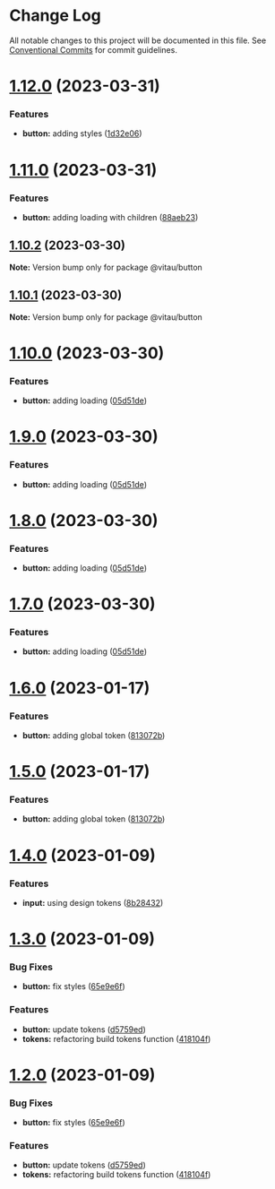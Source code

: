 # Change Log

All notable changes to this project will be documented in this file.
See [Conventional Commits](https://conventionalcommits.org) for commit guidelines.

# [1.12.0](https://github.com/VitauMX/vita-ui/compare/@vitau/button@1.11.0...@vitau/button@1.12.0) (2023-03-31)


### Features

* **button:** adding styles ([1d32e06](https://github.com/VitauMX/vita-ui/commit/1d32e06e6d0c12fb0b58bb7fa3898088f2125cda))





# [1.11.0](https://github.com/VitauMX/vita-ui/compare/@vitau/button@1.10.2...@vitau/button@1.11.0) (2023-03-31)


### Features

* **button:** adding loading with children ([88aeb23](https://github.com/VitauMX/vita-ui/commit/88aeb23a9a1e4e74ff0e8974ba5cd52ced6bceae))





## [1.10.2](https://github.com/VitauMX/vita-ui/compare/@vitau/button@1.10.0...@vitau/button@1.10.2) (2023-03-30)

**Note:** Version bump only for package @vitau/button





## [1.10.1](https://github.com/VitauMX/vita-ui/compare/@vitau/button@1.10.0...@vitau/button@1.10.1) (2023-03-30)

**Note:** Version bump only for package @vitau/button





# [1.10.0](https://github.com/VitauMX/vita-ui/compare/@vitau/button@1.6.0...@vitau/button@1.10.0) (2023-03-30)


### Features

* **button:** adding loading ([05d51de](https://github.com/VitauMX/vita-ui/commit/05d51ded5706e7319140c9ce1edb741f9cadbe7c))





# [1.9.0](https://github.com/VitauMX/vita-ui/compare/@vitau/button@1.6.0...@vitau/button@1.9.0) (2023-03-30)


### Features

* **button:** adding loading ([05d51de](https://github.com/VitauMX/vita-ui/commit/05d51ded5706e7319140c9ce1edb741f9cadbe7c))





# [1.8.0](https://github.com/VitauMX/vita-ui/compare/@vitau/button@1.6.0...@vitau/button@1.8.0) (2023-03-30)


### Features

* **button:** adding loading ([05d51de](https://github.com/VitauMX/vita-ui/commit/05d51ded5706e7319140c9ce1edb741f9cadbe7c))





# [1.7.0](https://github.com/VitauMX/vita-ui/compare/@vitau/button@1.6.0...@vitau/button@1.7.0) (2023-03-30)


### Features

* **button:** adding loading ([05d51de](https://github.com/VitauMX/vita-ui/commit/05d51ded5706e7319140c9ce1edb741f9cadbe7c))





# [1.6.0](https://github.com/VitauMX/vita-ui/compare/@vitau/button@1.4.0...@vitau/button@1.6.0) (2023-01-17)


### Features

* **button:** adding global token ([813072b](https://github.com/VitauMX/vita-ui/commit/813072b57f678d07487a03b046d4999c4bc2c413))





# [1.5.0](https://github.com/VitauMX/vita-ui/compare/@vitau/button@1.4.0...@vitau/button@1.5.0) (2023-01-17)


### Features

* **button:** adding global token ([813072b](https://github.com/VitauMX/vita-ui/commit/813072b57f678d07487a03b046d4999c4bc2c413))





# [1.4.0](https://github.com/VitauMX/vita-ui/compare/@vitau/button@1.3.0...@vitau/button@1.4.0) (2023-01-09)


### Features

* **input:** using design tokens ([8b28432](https://github.com/VitauMX/vita-ui/commit/8b28432ab3363e33ff43cf3065df9d13c47e0f36))





# [1.3.0](https://github.com/VitauMX/vita-ui/compare/@vitau/button@1.1.5...@vitau/button@1.3.0) (2023-01-09)


### Bug Fixes

* **button:** fix styles ([65e9e6f](https://github.com/VitauMX/vita-ui/commit/65e9e6f0184113291d5b55931a305fdfb62cbd55))


### Features

* **button:** update tokens ([d5759ed](https://github.com/VitauMX/vita-ui/commit/d5759ed168f562b890efb3688c77901069c53347))
* **tokens:** refactoring build tokens function ([418104f](https://github.com/VitauMX/vita-ui/commit/418104fa979af6a68bf4975c6ace361b93ca9d43))





# [1.2.0](https://github.com/VitauMX/vita-ui/compare/@vitau/button@1.1.5...@vitau/button@1.2.0) (2023-01-09)


### Bug Fixes

* **button:** fix styles ([65e9e6f](https://github.com/VitauMX/vita-ui/commit/65e9e6f0184113291d5b55931a305fdfb62cbd55))


### Features

* **button:** update tokens ([d5759ed](https://github.com/VitauMX/vita-ui/commit/d5759ed168f562b890efb3688c77901069c53347))
* **tokens:** refactoring build tokens function ([418104f](https://github.com/VitauMX/vita-ui/commit/418104fa979af6a68bf4975c6ace361b93ca9d43))
